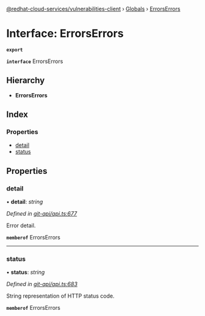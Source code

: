 [@redhat-cloud-services/vulnerabilities-client](../README.md) › [Globals](../globals.md) › [ErrorsErrors](errorserrors.md)

# Interface: ErrorsErrors

**`export`** 

**`interface`** ErrorsErrors

## Hierarchy

* **ErrorsErrors**

## Index

### Properties

* [detail](errorserrors.md#detail)
* [status](errorserrors.md#status)

## Properties

###  detail

• **detail**: *string*

*Defined in [git-api/api.ts:677](https://github.com/RedHatInsights/javascript-clients/blob/master/packages/vulnerabilities/git-api/api.ts#L677)*

Error detail.

**`memberof`** ErrorsErrors

___

###  status

• **status**: *string*

*Defined in [git-api/api.ts:683](https://github.com/RedHatInsights/javascript-clients/blob/master/packages/vulnerabilities/git-api/api.ts#L683)*

String representation of HTTP status code.

**`memberof`** ErrorsErrors
